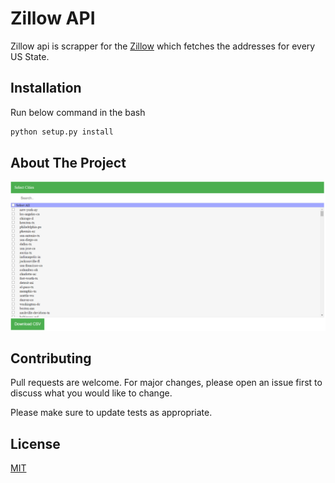 # Zillow API

Zillow api is scrapper for the [Zillow](https://zillow.com) which fetches the addresses for every US State.

## Installation

Run below command in the bash

```bash
python setup.py install
```
## About The Project

![Alt text](/main_page.PNG?raw=true "Main Page")

## Contributing
Pull requests are welcome. For major changes, please open an issue first to discuss what you would like to change.

Please make sure to update tests as appropriate.

## License
[MIT](https://choosealicense.com/licenses/mit/)
